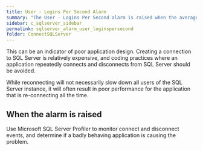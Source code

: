 ```yaml
---
title: ﻿User - Logins Per Second Alarm
summary: "The User - Logins Per Second alarm is raised when the average number of logins per second exceeds a threshold. This value is taken over a specific number of background collections."
sidebar: c_sqlserver_sidebar
permalink: sqlserver_alarm_user_loginspersecond
folder: ConnectSQLServer
---
```






This can be an indicator of poor application design. Creating a connection to SQL Server is relatively expensive, and coding practices where an application repeatedly connects and disconnects from SQL Server should be avoided.

While reconnecting will not necessarily slow down all users of the SQL Server instance, it will often result in poor performance for the application that is re-connecting all the time.

## When the alarm is raised

Use Microsoft SQL Server Profiler to monitor connect and disconnect events, and determine if a badly behaving application is causing the problem.
